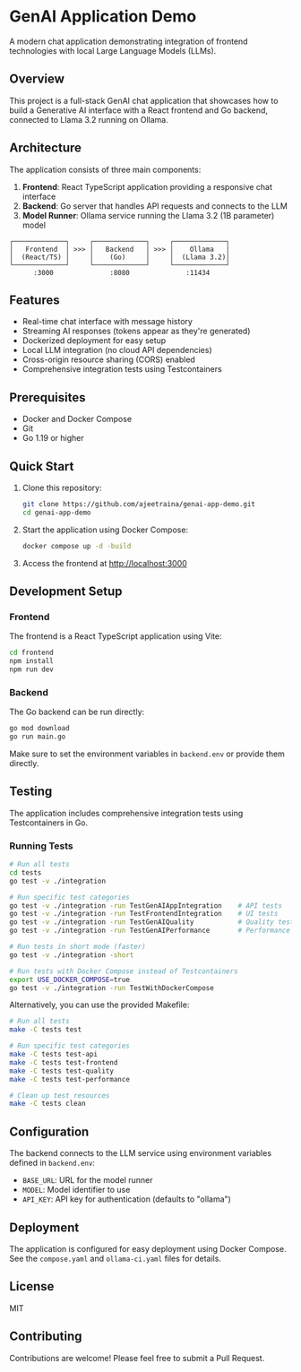 # GenAI Application Demo

A modern chat application demonstrating integration of frontend technologies with local Large Language Models (LLMs).

## Overview

This project is a full-stack GenAI chat application that showcases how to build a Generative AI interface with a React frontend and Go backend, connected to Llama 3.2 running on Ollama.

## Architecture

The application consists of three main components:

1. **Frontend**: React TypeScript application providing a responsive chat interface
2. **Backend**: Go server that handles API requests and connects to the LLM
3. **Model Runner**: Ollama service running the Llama 3.2 (1B parameter) model

```
┌─────────────┐     ┌─────────────┐     ┌─────────────┐
│   Frontend  │ >>> │   Backend   │ >>> │    Ollama   │
│  (React/TS) │     │    (Go)     │     │  (Llama 3.2)│
└─────────────┘     └─────────────┘     └─────────────┘
      :3000              :8080              :11434
```

## Features

- Real-time chat interface with message history
- Streaming AI responses (tokens appear as they're generated)
- Dockerized deployment for easy setup
- Local LLM integration (no cloud API dependencies)
- Cross-origin resource sharing (CORS) enabled
- Comprehensive integration tests using Testcontainers

## Prerequisites

- Docker and Docker Compose
- Git
- Go 1.19 or higher

## Quick Start

1. Clone this repository:
   ```bash
   git clone https://github.com/ajeetraina/genai-app-demo.git
   cd genai-app-demo
   ```

2. Start the application using Docker Compose:
   ```bash
   docker compose up -d -build
   ```

3. Access the frontend at [http://localhost:3000](http://localhost:3000)

## Development Setup

### Frontend

The frontend is a React TypeScript application using Vite:

```bash
cd frontend
npm install
npm run dev
```

### Backend

The Go backend can be run directly:

```bash
go mod download
go run main.go
```

Make sure to set the environment variables in `backend.env` or provide them directly.

## Testing

The application includes comprehensive integration tests using Testcontainers in Go.

### Running Tests

```bash
# Run all tests
cd tests
go test -v ./integration

# Run specific test categories
go test -v ./integration -run TestGenAIAppIntegration    # API tests
go test -v ./integration -run TestFrontendIntegration    # UI tests
go test -v ./integration -run TestGenAIQuality           # Quality tests
go test -v ./integration -run TestGenAIPerformance       # Performance tests

# Run tests in short mode (faster)
go test -v ./integration -short

# Run tests with Docker Compose instead of Testcontainers
export USE_DOCKER_COMPOSE=true
go test -v ./integration -run TestWithDockerCompose
```

Alternatively, you can use the provided Makefile:

```bash
# Run all tests
make -C tests test

# Run specific test categories
make -C tests test-api
make -C tests test-frontend
make -C tests test-quality
make -C tests test-performance

# Clean up test resources
make -C tests clean
```

## Configuration

The backend connects to the LLM service using environment variables defined in `backend.env`:

- `BASE_URL`: URL for the model runner
- `MODEL`: Model identifier to use
- `API_KEY`: API key for authentication (defaults to "ollama")

## Deployment

The application is configured for easy deployment using Docker Compose. See the `compose.yaml` and `ollama-ci.yaml` files for details.

## License

MIT

## Contributing

Contributions are welcome! Please feel free to submit a Pull Request.
